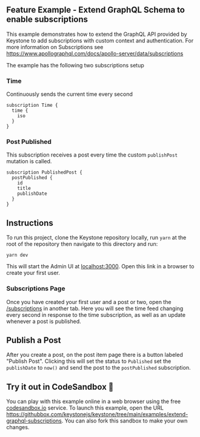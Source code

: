 ## Feature Example - Extend GraphQL Schema to enable subscriptions

This example demonstrates how to extend the GraphQL API provided by Keystone to add subscriptions with custom context and authentication. For more information on Subscriptions see https://www.apollographql.com/docs/apollo-server/data/subscriptions

The example has the following two subscriptions setup

### Time

Continuously sends the current time every second

```gql
subscription Time {
  time {
    iso
  }
}
```

### Post Published

This subscription receives a post every time the custom `publishPost` mutation is called.

```gql
subscription PublishedPost {
  postPublished {
    id
    title
    publishDate
  }
}
```

## Instructions

To run this project, clone the Keystone repository locally, run `yarn` at the root of the repository then navigate to this directory and run:

```shell
yarn dev
```

This will start the Admin UI at [localhost:3000](http://localhost:3000). Open this link in a browser to create your first user.

### Subscriptions Page

Once you have created your first user and a post or two, open the [/subscriptions](http://localhost:3000/subscriptions) in another tab. Here you will see the time feed changing every second in response to the time subscription, as well as an update whenever a post is published.

## Publish a Post

After you create a post, on the post item page there is a button labeled "Publish Post". Clicking this will set the status to `Published` set the `publishDate` to `now()` and send the post to the `postPublished` subscription.

## Try it out in CodeSandbox 🧪

You can play with this example online in a web browser using the free [codesandbox.io](https://codesandbox.io/) service. To launch this example, open the URL <https://githubbox.com/keystonejs/keystone/tree/main/examples/extend-graphql-subscriptions>. You can also fork this sandbox to make your own changes.
